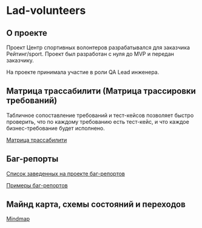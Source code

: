 # Lad-volunteers

## О проекте
Проект Центр спортивных волонтеров разрабатывался для заказчика Рейтинг/sport. Проект был разработан с нуля до MVP и передан заказчику.

На проекте принимала участие в роли QA Lead инженера.

## Матрица трассабилити (Матрица трассировки требований)
Табличное сопоставление требований и тест-кейсов позволяет быстро проверить, что по каждому требованию есть тест-кейс, и что каждое бизнес-требование будет исполнено.

[Матрица трассабилити](traceability%20matrix.xlsx)

## Баг-репорты
[Список заведенных на проекте баг-репортов](bugreports/bugreports-list.png)

[Примеры баг-репортов](bugreports/)

## Майнд карта, схемы состояний и переходов
[Mindmap](https://miro.com/app/board/uXjVNIl8ADg=/?share_link_id=430296267962)
